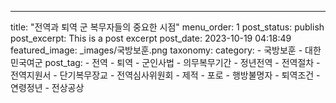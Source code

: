 ---
title: "전역과 퇴역 군 복무자들의 중요한 시점"
menu_order: 1
post_status: publish
post_excerpt: This is a post excerpt
post_date: 2023-10-19 04:18:49
featured_image: _images/국방보훈.png
taxonomy:
    category:
        - 국방보훈
        - 대한민국여군
    post_tag:
        -  전역
        -  퇴역
        -  군인사법
        -  의무복무기간
        -  정년전역
        -  전역절차
        -  전역지원서
        -  단기복무장교
        -  전역심사위원회
        -  제적
        -  포로
        -  행방불명자
        -  퇴역조건
        -  연령정년
        -  전상공상

